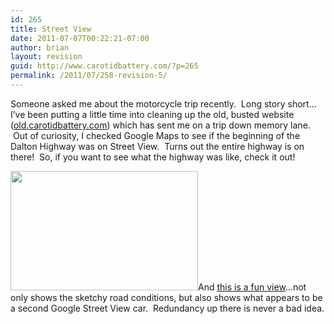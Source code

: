 ```yaml
---
id: 265
title: Street View
date: 2011-07-07T00:22:21-07:00
author: brian
layout: revision
guid: http://www.carotidbattery.com/?p=265
permalink: /2011/07/258-revision-5/
---
```

<p style="text-align: left;">
  Someone asked me about the motorcycle trip recently.  Long story short&#8230;I&#8217;ve been putting a little time into cleaning up the old, busted website (<a href="old.carotidbattery.com" target="_blank">old.carotidbattery.com</a>) which has sent me on a trip down memory lane.    Out of curiosity, I checked Google Maps to see if the beginning of the Dalton Highway was on Street View.  Turns out the entire highway is on there!  So, if you want to see what the highway was like, check it out!
</p>

[<img class="aligncenter size-medium wp-image-259" title="Dalton" src="https://i1.wp.com/www.carotidbattery.com/wp-content/uploads/2011/07/Dalton-300x191.png?resize=300%2C191" alt="" width="300" height="191" srcset="https://i2.wp.com/carotidbattery.com/wp-content/uploads/2011/07/Dalton.png?resize=300%2C191 300w, https://i2.wp.com/carotidbattery.com/wp-content/uploads/2011/07/Dalton.png?w=895 895w" sizes="(max-width: 300px) 100vw, 300px" data-recalc-dims="1" />](http://maps.google.com/maps?q=Atigun+Pass,+North+Slope,+Alaska&hl=en&ll=68.50753,-149.463682&spn=0.58166,2.469177&sll=67.545707,-149.855232&sspn=0.037897,0.154324&geocode=FaSSDwQdBy4X9w&t=h&z=9&layer=c&cbll=68.50753,-149.463682&panoid=-RsT8XjXipuvmyZpdUfXlA&cbp=12,3.26,,0,14.22)And [this is a fun view](http://maps.google.com/maps?q=Atigun+Pass,+North+Slope,+Alaska&hl=en&ll=70.197203,-148.410187&spn=0.268915,1.234589&sll=67.545707,-149.855232&sspn=0.037897,0.154324&geocode=FaSSDwQdBy4X9w&t=h&layer=c&cbll=70.198137,-148.408574&panoid=BngA_DnLqNGIEWwBshgvMw&cbp=12,32.24,,0,6.71&z=10)&#8230;not only shows the sketchy road conditions, but also shows what appears to be a second Google Street View car.  Redundancy up there is never a bad idea.

&nbsp;

&nbsp;